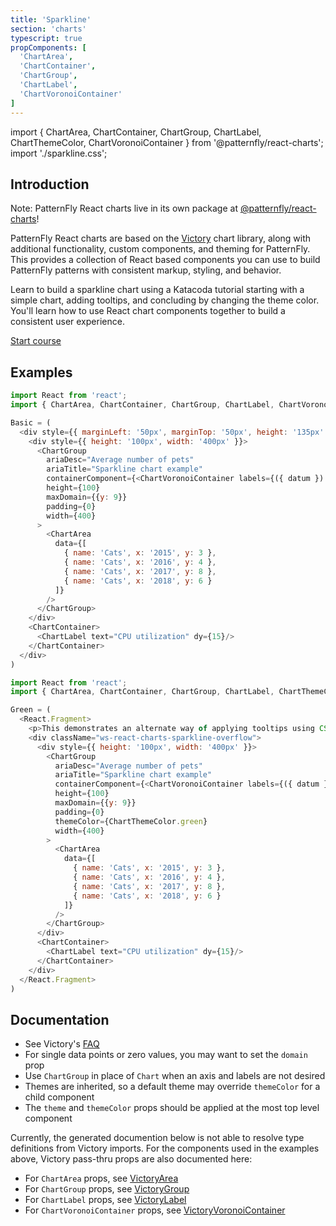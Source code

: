 ```yaml
---
title: 'Sparkline'
section: 'charts'
typescript: true
propComponents: [
  'ChartArea',
  'ChartContainer',
  'ChartGroup',
  'ChartLabel',
  'ChartVoronoiContainer'
]
---
```


import { ChartArea, ChartContainer, ChartGroup, ChartLabel, ChartThemeColor, ChartVoronoiContainer } from '@patternfly/react-charts';
import './sparkline.css';

## Introduction
Note: PatternFly React charts live in its own package at [@patternfly/react-charts](https://www.npmjs.com/package/@patternfly/react-charts)!

PatternFly React charts are based on the [Victory](https://formidable.com/open-source/victory/docs/victory-chart/) chart library, along with additional functionality, custom components, and theming for PatternFly. This provides a collection of React based components you can use to build PatternFly patterns with consistent markup, styling, and behavior.

Learn to build a sparkline chart using a Katacoda tutorial starting with a simple chart, adding tooltips, and concluding by changing the theme color. You'll learn how to use React chart components together to build a consistent user experience.

[Start course](https://katacoda.com/patternfly/courses/charts/sparkline-chart)

## Examples
```js title=Basic
import React from 'react';
import { ChartArea, ChartContainer, ChartGroup, ChartLabel, ChartVoronoiContainer } from '@patternfly/react-charts';

Basic = (
  <div style={{ marginLeft: '50px', marginTop: '50px', height: '135px' }}>
    <div style={{ height: '100px', width: '400px' }}>
      <ChartGroup
        ariaDesc="Average number of pets"
        ariaTitle="Sparkline chart example"
        containerComponent={<ChartVoronoiContainer labels={({ datum }) => `${datum.name}: ${datum.y}`} constrainToVisibleArea />}
        height={100}
        maxDomain={{y: 9}}
        padding={0}
        width={400}
      >
        <ChartArea
          data={[
            { name: 'Cats', x: '2015', y: 3 },
            { name: 'Cats', x: '2016', y: 4 },
            { name: 'Cats', x: '2017', y: 8 },
            { name: 'Cats', x: '2018', y: 6 }
          ]}
        />
      </ChartGroup>
    </div>
    <ChartContainer>
      <ChartLabel text="CPU utilization" dy={15}/>
    </ChartContainer>
  </div>
)
```

```js title=Green
import React from 'react';
import { ChartArea, ChartContainer, ChartGroup, ChartLabel, ChartThemeColor, ChartVoronoiContainer } from '@patternfly/react-charts';

Green = (
  <React.Fragment>
    <p>This demonstrates an alternate way of applying tooltips using CSS overflow</p>
    <div className="ws-react-charts-sparkline-overflow">
      <div style={{ height: '100px', width: '400px' }}>
        <ChartGroup
          ariaDesc="Average number of pets"
          ariaTitle="Sparkline chart example"
          containerComponent={<ChartVoronoiContainer labels={({ datum }) => `${datum.name}: ${datum.y}`} />}
          height={100}
          maxDomain={{y: 9}}
          padding={0}
          themeColor={ChartThemeColor.green}
          width={400}
        >
          <ChartArea
            data={[
              { name: 'Cats', x: '2015', y: 3 },
              { name: 'Cats', x: '2016', y: 4 },
              { name: 'Cats', x: '2017', y: 8 },
              { name: 'Cats', x: '2018', y: 6 }
            ]}
          />
        </ChartGroup>
      </div>
      <ChartContainer>
        <ChartLabel text="CPU utilization" dy={15}/>
      </ChartContainer>
    </div>
  </React.Fragment>
)
```

## Documentation
- See Victory's [FAQ](https://formidable.com/open-source/victory/docs/faq)
- For single data points or zero values, you may want to set the `domain` prop
- Use `ChartGroup` in place of `Chart` when an axis and labels are not desired
- Themes are inherited, so a default theme may override `themeColor` for a child component
- The `theme` and `themeColor` props should be applied at the most top level component

Currently, the generated documention below is not able to resolve type definitions from Victory imports. For the 
components used in the examples above, Victory pass-thru props are also documented here:

 - For `ChartArea` props, see [VictoryArea](https://formidable.com/open-source/victory/docs/victory-area)
 - For `ChartGroup` props, see [VictoryGroup](https://formidable.com/open-source/victory/docs/victory-group)
 - For `ChartLabel` props, see [VictoryLabel](https://formidable.com/open-source/victory/docs/victory-label)
 - For `ChartVoronoiContainer` props, see [VictoryVoronoiContainer](https://formidable.com/open-source/victory/docs/victory-voronoi-container)
